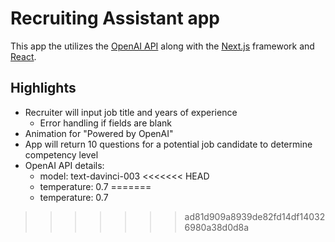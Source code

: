 # Recruiting Assistant app 

This app the utilizes the [OpenAI API](https://beta.openai.com/docs/quickstart) along with the  [Next.js](https://nextjs.org/) framework and [React](https://reactjs.org/). 

## Highlights
- Recruiter will input job title and years of experience
   - Error handling if fields are blank
- Animation for "Powered by OpenAI"
- App will return 10 questions for a potential job candidate to determine competency level
- OpenAI API details:
     - model: text-davinci-003
<<<<<<< HEAD
     - temperature: 0.7
=======
     - temperature: 0.7

>>>>>>> ad81d909a8939de82fd14df140326980a38d0d8a
